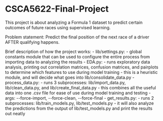 # CSCA5622-Final-Project

This project is about analyzing a Formula 1 dataset to predict certain outcomes of future races using supervised learning.

Problem statement: Predict the final position of the next race of a driver AFTER qualifying happens.

Brief description of how the project works:
    - lib/settings.py:
        - global constants module that can be used to configure the entire process from importing data to analyzing the results
    - EDA.py:
        - runs exploratory data analysis, printing out correlation matrices, confusion matrices, and pairplots to determine which features to use during model training
        - this is a heuristic module, and will decide what goes into lib/consolidate_data.py
    - process_data.py:
        - runs 3 subprocesses: lib/import_data.py, lib/clean_data.py, and lib/create_final_data.py
        - this combines all the useful data into one .csv file for ease of use during model training and testing
        - args: --force-import, --force-clean, --force-final
    - get_results.py:
        - runs 2 subprocesses: lib/train_models.py, lib/test_models.py
        - it will also analyze the predictions from the output of lib/test_models.py and print the results out neatly
